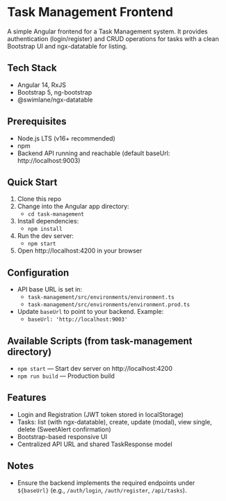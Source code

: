 # Task Management Frontend

A simple Angular frontend for a Task Management system. It provides authentication (login/register) and CRUD operations for tasks with a clean Bootstrap UI and ngx-datatable for listing.

## Tech Stack
- Angular 14, RxJS
- Bootstrap 5, ng-bootstrap
- @swimlane/ngx-datatable

## Prerequisites
- Node.js LTS (v16+ recommended)
- npm
- Backend API running and reachable (default baseUrl: http://localhost:9003)

## Quick Start
1. Clone this repo
2. Change into the Angular app directory:
   - `cd task-management`
3. Install dependencies:
   - `npm install`
4. Run the dev server:
   - `npm start`
5. Open http://localhost:4200 in your browser

## Configuration
- API base URL is set in:
  - `task-management/src/environments/environment.ts`
  - `task-management/src/environments/environment.prod.ts`
- Update `baseUrl` to point to your backend. Example:
  - `baseUrl: 'http://localhost:9003'`

## Available Scripts (from task-management directory)
- `npm start` — Start dev server on http://localhost:4200
- `npm run build` — Production build

## Features
- Login and Registration (JWT token stored in localStorage)
- Tasks: list (with ngx-datatable), create, update (modal), view single, delete (SweetAlert confirmation)
- Bootstrap-based responsive UI
- Centralized API URL and shared TaskResponse model

## Notes
- Ensure the backend implements the required endpoints under `${baseUrl}` (e.g., `/auth/login`, `/auth/register`, `/api/tasks`).
